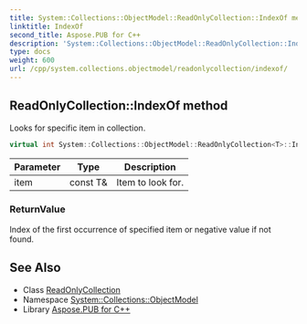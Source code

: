 ```yaml
---
title: System::Collections::ObjectModel::ReadOnlyCollection::IndexOf method
linktitle: IndexOf
second_title: Aspose.PUB for C++
description: 'System::Collections::ObjectModel::ReadOnlyCollection::IndexOf method. Looks for specific item in collection in C++.'
type: docs
weight: 600
url: /cpp/system.collections.objectmodel/readonlycollection/indexof/
---
```

## ReadOnlyCollection::IndexOf method


Looks for specific item in collection.

```cpp
virtual int System::Collections::ObjectModel::ReadOnlyCollection<T>::IndexOf(const T &item) const override
```


| Parameter | Type | Description |
| --- | --- | --- |
| item | const T\& | Item to look for. |

### ReturnValue

Index of the first occurrence of specified item or negative value if not found.

## See Also

* Class [ReadOnlyCollection](../)
* Namespace [System::Collections::ObjectModel](../../)
* Library [Aspose.PUB for C++](../../../)
